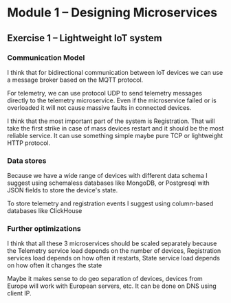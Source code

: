 # Module 1 – Designing Microservices
## Exercise 1 – Lightweight IoT system

### Communication Model

I think that for bidirectional communication between IoT devices we can use a message broker based on the MQTT protocol. 

For telemetry, we can use protocol UDP to send telemetry messages directly to the telemetry microservice. Even if the microservice failed or is overloaded it will not cause massive faults in connected devices. 

I think that the most important part of the system is Registration. That will take the first strike in case of mass devices restart and it should be the most reliable service. It can use something simple maybe pure TCP or lightweight HTTP protocol. 

### Data stores

Because we have a wide range of devices with different data schema I suggest using schemaless databases like MongoDB, or Postgresql with JSON fields to store the device's state.

To store telemetry and registration events I suggest using column-based databases like ClickHouse

### Further optimizations

I think that all these 3 microservices should be scaled separately
because the Telemetry service load depends on the number of devices, Registration services load depends on how often it restarts, State service load depends on how often it changes the state

Maybe it makes sense to do geo separation of devices, devices from Europe will work with European servers, etc. It can be done on DNS using client IP.





